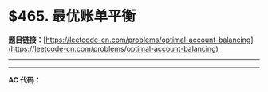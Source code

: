 # $465. 最优账单平衡

**题目链接：**[https://leetcode-cn.com/problems/optimal-account-balancing](https://leetcode-cn.com/problems/optimal-account-balancing)

---

<Cards card="leetcode_465_optimal-account-balancing"></Cards>

---

**AC 代码：**

```java

```